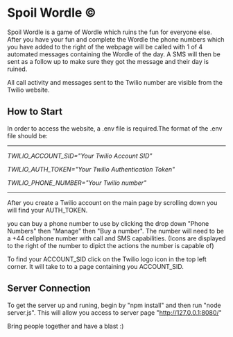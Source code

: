 # **Spoil Wordle** &copy;

Spoil Wordle is a game of Wordle which ruins the fun for everyone else. After you have your fun and complete the Wordle the phone numbers which you have added to the right of the webpage will be called with 1 of 4 automated messages containing the Wordle of the day. A SMS will then be sent as a follow up to make sure they got the message and their day is ruined.

All call activity and messages sent to the Twilio number are visible from the Twilio website.

## **How to Start**
In order to access the website, a .env file is required.The format of the .env file should be:

***

_TWILIO_ACCOUNT_SID="Your Twilio Account SID"_

_TWILIO_AUTH_TOKEN="Your Twilio Authentication Token"_

_TWILIO_PHONE_NUMBER="Your Twilio number"_

***

After you create a Twilio account on the main page by scrolling down you will find your AUTH_TOKEN.

you can buy a phone number to use by clicking the drop down "Phone Numbers" then "Manage" then "Buy a number". The number will need to be a +44 cellphone number with call and SMS capabilities. (Icons are displayed to the right of the number to dipict the actions the number is capable of)

To find your ACCOUNT_SID click on the Twilio logo icon in the top left corner. It will take to to a page containing you ACCOUNT_SID.

## **Server Connection**

To get the server up and runing, begin by "npm install" and then run "node server.js". This will allow you access to server page "http://127.0.0.1:8080/"

Bring people together and have a blast :)

